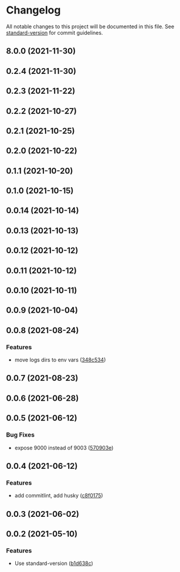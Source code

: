 # Changelog

All notable changes to this project will be documented in this file. See [standard-version](https://github.com/conventional-changelog/standard-version) for commit guidelines.

## 8.0.0 (2021-11-30)

## 0.2.4 (2021-11-30)

## 0.2.3 (2021-11-22)

## 0.2.2 (2021-10-27)

## 0.2.1 (2021-10-25)

## 0.2.0 (2021-10-22)

## 0.1.1 (2021-10-20)

## 0.1.0 (2021-10-15)

## 0.0.14 (2021-10-14)

## 0.0.13 (2021-10-13)

## 0.0.12 (2021-10-12)

## 0.0.11 (2021-10-12)

## 0.0.10 (2021-10-11)

## 0.0.9 (2021-10-04)

## 0.0.8 (2021-08-24)


### Features

* move logs dirs to env vars ([348c534](https://github.com/damlys/phpdock/commit/348c53438b4a17f65b10b6383db94848f4729b1a))

## 0.0.7 (2021-08-23)

## 0.0.6 (2021-06-28)

## 0.0.5 (2021-06-12)


### Bug Fixes

* expose 9000 instead of 9003 ([570903e](https://github.com/damlys/phpdock/commit/570903e893038ebf1f7d9897e6cf93a0793247b5))

## 0.0.4 (2021-06-12)


### Features

* add commitlint, add husky ([c8f0175](https://github.com/damlys/phpdock/commit/c8f01752b938ef2a646620b0023ac46bd42f33d7))

## 0.0.3 (2021-06-02)

## 0.0.2 (2021-05-10)


### Features

* Use standard-version ([b1d638c](https://github.com/damlys/phpdock/commit/b1d638c02fd5817d15b7920836766bcea95b428b))
